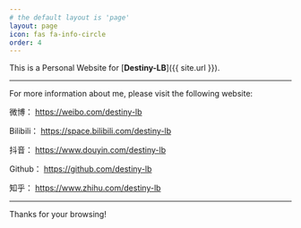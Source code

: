 ```yaml
---
# the default layout is 'page'
layout: page 
icon: fas fa-info-circle
order: 4
---
```


This is a Personal Website for [**Destiny-LB**]({{ site.url }}).

------

For more information about me, please visit the following website:

<i class="fab fa-weibo"></i> 微博： <a href="https://weibo.com/n/Destiny-LB" target="_blank" rel="noopener">https://weibo.com/destiny-lb

<i class="fab fa-bilibili"></i> Bilibili： <a href="https://b23.tv/8tJjr10" target="_blank" rel="noopener">https://space.bilibili.com/destiny-lb

<i class="fab fa-tiktok"></i> 抖音： <a href="https://v.douyin.com/ABStMdk" target="_blank" rel="noopener">https://www.douyin.com/destiny-lb

<i class="fab fa-github"></i> Github： <a href="https://github.com/Destiny-LB" target="_blank" rel="noopener">https://github.com/destiny-lb

<i class="fab fa-zhihu"></i> 知乎： <a href="https://www.zhihu.com/people/destiny-90-47" target="_blank" rel="noopener">https://www.zhihu.com/destiny-lb

------

Thanks for your browsing!

